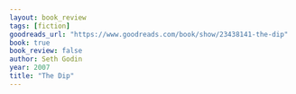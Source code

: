 ```yaml
---
layout: book_review
tags: [fiction]
goodreads_url: "https://www.goodreads.com/book/show/23438141-the-dip"
book: true
book_review: false
author: Seth Godin
year: 2007
title: "The Dip"
---
```


